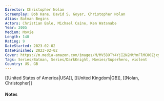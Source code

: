 ```yaml
---
Director: Christopher Nolan
Screenplay: Bob Kane, David S. Goyer, Christopher Nolan
Alias: Batman Begins
Actors: Christian Bale, Michael Caine, Ken Watanabe
Year: 2005
Medium: Movie
Length: 140
Rating: 9
DateStarted: 2023-02-02
DateFinished: 2023-02-02
Cover: https://m.media-amazon.com/images/M/MV5BOTY4YjI2N2MtYmFlMC00ZjcyLTg3YjEtMDQyM2ZjYzQ5YWFkXkEyXkFqcGdeQXVyMTQxNzMzNDI@._V1_SX300.jpg
Tags: Series/Batman, Series/DarkKnight, Movies/Superhero, violent
Country: US, GB
---
```

[[United States of America|USA]], [[United Kingdom|GB]], [[Nolan, Christopher]]
#### Notes
